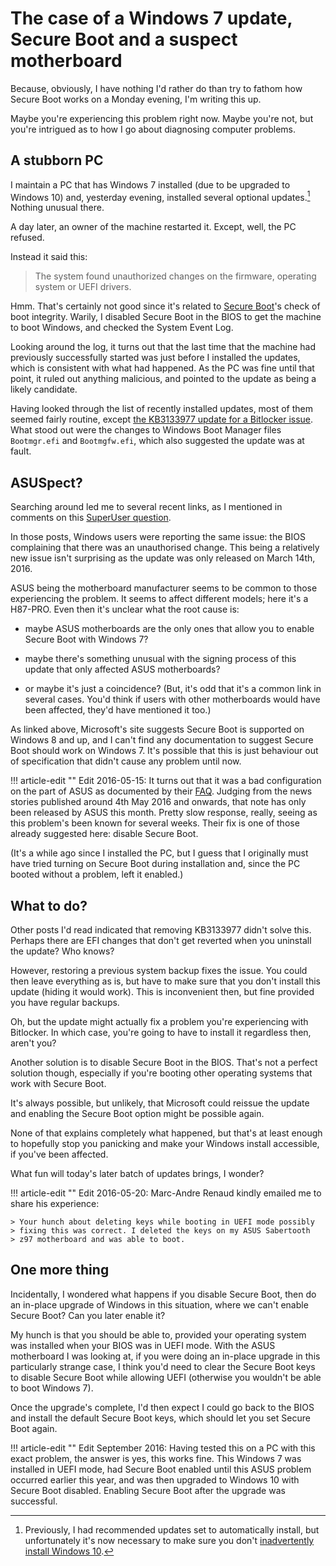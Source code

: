 # The case of a Windows 7 update, Secure Boot and a suspect motherboard 


Because, obviously, I have nothing I'd rather do than try to fathom how Secure
Boot works on a Monday evening, I'm writing this up. 

Maybe you're experiencing this problem right now. Maybe you're not, but you're
intrigued as to how I go about diagnosing computer problems.

## A stubborn PC

I maintain a PC that has Windows 7 installed (due to be upgraded to Windows 10)
and, yesterday evening, installed several optional updates.[^1] Nothing unusual
there.

A day later, an owner of the machine restarted it. Except, well, the PC
refused.

Instead it said this:

> The system found unauthorized changes on the firmware, operating system or
> UEFI drivers.

Hmm. That's certainly not good since it's related to [Secure
Boot](https://technet.microsoft.com/en-GB/library/hh824987.aspx)'s check of
boot integrity. Warily, I disabled Secure Boot in the BIOS to get the machine
to boot Windows, and checked the System Event Log.

Looking around the log, it turns out that the last time that the machine had
previously successfully started was just before I installed the updates, which
is consistent with what had happened. As the PC was fine until that point, it
ruled out anything malicious, and pointed to the update as being a likely
candidate.

Having looked through the list of recently installed updates, most of them
seemed fairly routine, except [the KB3133977 update for a Bitlocker
issue](https://support.microsoft.com/en-gb/kb/3133977). What stood out were the
changes to Windows Boot Manager files `Bootmgr.efi` and `Bootmgfw.efi`, which
also suggested the update was at fault.

## ASUSpect?

Searching around led me to several recent links, as I mentioned in comments on
this [SuperUser
question](https://superuser.com/questions/1054790/system-found-unauthorized-changes-on-the-firmware).

In those posts, Windows users were reporting the same issue: the BIOS
complaining that there was an unauthorised change. This being a relatively new
issue isn't surprising as the update was only released on March 14th, 2016.

ASUS being the motherboard manufacturer seems to be common to those
experiencing the problem. It seems to affect different models; here it's a
H87-PRO. Even then it's unclear what the root cause is:

* maybe ASUS motherboards are the only ones that allow you to enable Secure
Boot with Windows 7?

* maybe there's something unusual with the signing process of this update that
only affected ASUS motherboards?

* or maybe it's just a coincidence? (But, it's odd that it's a common link in
several cases. You'd think if users with other motherboards would have been
affected, they'd have mentioned it too.)

As linked above, Microsoft's site suggests Secure Boot is supported on Windows
8 and up, and I can't find any documentation to suggest Secure Boot should work
on Windows 7. It's possible that this is just behaviour out of specification
that didn't cause any problem until now.

!!! article-edit ""
    Edit 2016-05-15: It turns out that it was a bad configuration on the
    part of ASUS as documented by their
    [FAQ](https://www.asus.com/support/faq/1016356/). Judging from the
    news stories published around 4th May 2016 and onwards, that note
    has only been released by ASUS this month. Pretty slow response,
    really, seeing as this problem's been known for several weeks. Their
    fix is one of those already suggested here: disable Secure Boot.

(It's a while ago since I installed the PC, but I guess that I originally must
have tried turning on Secure Boot during installation and, since the PC booted
without a problem, left it enabled.)
 
## What to do?

Other posts I'd read indicated that removing KB3133977 didn't solve this.
Perhaps there are EFI changes that don't get reverted when you uninstall the
update? Who knows?

However, restoring a previous system backup fixes the issue. You could then
leave everything as is, but have to make sure that you don't install this
update (hiding it would work). This is inconvenient then, but fine provided you
have regular backups.

Oh, but the update might actually fix a problem you're experiencing with
Bitlocker. In which case, you're going to have to install it regardless then,
aren't you?

Another solution is to disable Secure Boot in the BIOS. That's not a perfect
solution though, especially if you're booting other operating systems that work
with Secure Boot.

It's always possible, but unlikely, that Microsoft could reissue the update and
enabling the Secure Boot option might be possible again.

None of that explains completely what happened, but that's at least enough to
hopefully stop you panicking and make your Windows install accessible, if
you've been affected.

What fun will today's later batch of updates brings, I wonder?

!!! article-edit ""
    Edit 2016-05-20: Marc-Andre Renaud kindly emailed me to share his
    experience:

    > Your hunch about deleting keys while booting in UEFI mode possibly
    > fixing this was correct. I deleted the keys on my ASUS Sabertooth
    > z97 motherboard and was able to boot.

## One more thing

Incidentally, I wondered what happens if you disable Secure Boot, then do an
in-place upgrade of Windows in this situation, where we can't enable Secure
Boot? Can you later enable it?

My hunch is that you should be able to, provided your operating system was
installed when your BIOS was in UEFI mode. With the ASUS motherboard I was
looking at, if you were doing an in-place upgrade in this particularly strange
case, I think you'd need to clear the Secure Boot keys to disable Secure Boot
while allowing UEFI (otherwise you wouldn't be able to boot Windows 7).

Once the upgrade's complete, I'd then expect I could go back to the BIOS and
install the default Secure Boot keys, which should let you set Secure Boot
again.

!!! article-edit ""
    Edit September 2016: Having tested this on a PC with this exact problem,
    the answer is yes, this works fine. This Windows 7 was installed in UEFI
    mode, had Secure Boot enabled until this ASUS problem occurred earlier this
    year, and was then upgraded to Windows 10 with Secure Boot disabled.
    Enabling Secure Boot after the upgrade was successful.

[^1]: Previously, I had recommended updates set to automatically install, but
unfortunately it's now necessary to make sure you don't [inadvertently install
Windows 10](https://blogs.windows.com/windowsexperience/2015/10/29/making-it-easier-to-upgrade-to-windows-10/).


